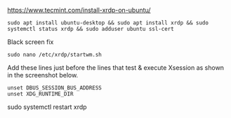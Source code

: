 https://www.tecmint.com/install-xrdp-on-ubuntu/

```
sudo apt install ubuntu-desktop && sudo apt install xrdp && sudo systemctl status xrdp && sudo adduser ubuntu ssl-cert
```
Black screen fix 
```
sudo nano /etc/xrdp/startwm.sh
```

Add these lines just before the lines that test & execute Xsession as shown in the screenshot below.
```
unset DBUS_SESSION_BUS_ADDRESS
unset XDG_RUNTIME_DIR
```
sudo systemctl restart xrdp
